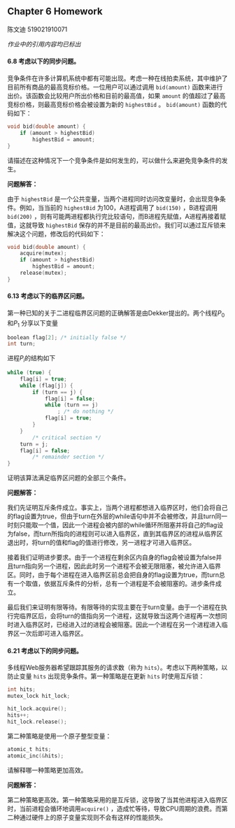 ## Chapter 6 Homework
陈文迪 519021910071

*作业中的引用内容均已标出*

#### 6.8 考虑以下的同步问题。

竞争条件在许多计算机系统中都有可能出现。考虑一种在线拍卖系统，其中维护了目前所有商品的最高竞标价格。一位用户可以通过调用 ``bid(amount)`` 函数来进行出价。该函数会比较用户所出价格和目前的最高值，如果 ```amount``` 的值超过了最高竞标价格，则最高竞标价格会被设置为新的 ```highestBid``` 。 ``bid(amount)`` 函数的代码如下：

```c
void bid(double amount) {
	if (amount > highestBid)
		highestBid = amount;
}
```

请描述在这种情况下一个竞争条件是如何发生的，可以做什么来避免竞争条件的发生。

**问题解答：**

由于 ``highestBid`` 是一个公共变量，当两个进程同时访问改变量时，会出现竞争条件。例如，当当前的 ``highestBid`` 为100，A进程调用了 ``bid(150)`` ，B进程调用 ``bid(200)`` ，则有可能两进程都执行完比较语句，而B进程先赋值，A进程再接着赋值，这就导致 ``highestBid`` 保存的并不是目前的最高出价。我们可以通过互斥锁来解决这个问题，修改后的代码如下：

```c
void bid(double amount) {
    acquire(mutex);
	if (amount > highestBid)
		highestBid = amount;
    release(mutex);
}
```

#### 6.13 考虑以下的临界区问题。

第一种已知的关于二进程临界区问题的正确解答是由Dekker提出的。两个线程$P_0$ 和$P_1$ 分享以下变量

```c
boolean flag[2]; /* initially false */
int turn;
```

进程$P_i$的结构如下

```c
while (true) {
	flag[i] = true;
	while (flag[j]) {
		if (turn == j) {
			flag[i] = false;
			while (turn == j)
				; /* do nothing */
			flag[i] = true;
		}
	}
		/* critical section */
	turn = j;
	flag[i] = false;
		/* remainder section */
}
```

证明该算法满足临界区问题的全部三个条件。

**问题解答：**

我们先证明互斥条件成立。事实上，当两个进程都想进入临界区时，他们会将自己的flag设置为true，但由于turn在外层的while语句中并不会被修改，并且turn同一时刻只能取一个值，因此一个进程会被内部的while循环所阻塞并将自己的flag设为false，而turn所指向的进程则可以进入临界区，直到其临界区的进程从临界区退出时，将turn的值和flag的值进行修改，另一进程才可进入临界区。

接着我们证明进步要求。由于一个进程在剩余区内自身的flag会被设置为false并且turn指向另一个进程，因此此时另一个进程不会被无限阻塞，被允许进入临界区。同时，由于每个进程在进入临界区前总会把自身的flag设置为true，而turn总有一个取值，依据互斥条件的分析，总有一个进程是不会被阻塞的。进步条件成立。

最后我们来证明有限等待。有限等待的实现主要在于turn变量。由于一个进程在执行完临界区后，会将turn的值指向另一个进程，这就导致当这两个进程再一次想同时进入临界区时，已经进入过的进程会被阻塞。因此一个进程在另一个进程进入临界区一次后即可进入临界区。

#### 6.21 考虑以下的同步问题。

多线程Web服务器希望跟踪其服务的请求数（称为 ```hits```）。考虑以下两种策略，以防止变量 ```hits``` 出现竞争条件。第一种策略是在更新 ```hits``` 时使用互斥锁：

```c
int hits;
mutex_lock hit_lock;

hit_lock.acquire();
hits++;
hit_lock.release();
```

第二种策略是使用一个原子整型变量：

```c
atomic_t hits;
atomic_inc(&hits);
```

请解释哪一种策略更加高效。

**问题解答：**

第二种策略更高效。第一种策略采用的是互斥锁，这导致了当其他进程进入临界区时，当前进程会循环地调用``acquire()`` ，造成忙等待，导致CPU周期的浪费。而第二种通过硬件上的原子变量实现则不会有这样的性能损失。

